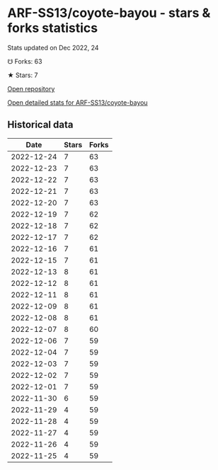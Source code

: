 # ARF-SS13/coyote-bayou - stars & forks statistics

Stats updated on Dec 2022, 24

☋ Forks: 63

★ Stars: 7

[Open repository](https://github.com/ARF-SS13/coyote-bayou)

[Open detailed stats for ARF-SS13/coyote-bayou](https://reviewgithub.com/rep/ARF-SS13/coyote-bayou)

## Historical data
| Date | Stars | Forks |
|------|-------|-------|
| 2022-12-24 | 7 | 63 | 
| 2022-12-23 | 7 | 63 | 
| 2022-12-22 | 7 | 63 | 
| 2022-12-21 | 7 | 63 | 
| 2022-12-20 | 7 | 63 | 
| 2022-12-19 | 7 | 62 | 
| 2022-12-18 | 7 | 62 | 
| 2022-12-17 | 7 | 62 | 
| 2022-12-16 | 7 | 61 | 
| 2022-12-15 | 7 | 61 | 
| 2022-12-13 | 8 | 61 | 
| 2022-12-12 | 8 | 61 | 
| 2022-12-11 | 8 | 61 | 
| 2022-12-09 | 8 | 61 | 
| 2022-12-08 | 8 | 61 | 
| 2022-12-07 | 8 | 60 | 
| 2022-12-06 | 7 | 59 | 
| 2022-12-04 | 7 | 59 | 
| 2022-12-03 | 7 | 59 | 
| 2022-12-02 | 7 | 59 | 
| 2022-12-01 | 7 | 59 | 
| 2022-11-30 | 6 | 59 | 
| 2022-11-29 | 4 | 59 | 
| 2022-11-28 | 4 | 59 | 
| 2022-11-27 | 4 | 59 | 
| 2022-11-26 | 4 | 59 | 
| 2022-11-25 | 4 | 59 | 

